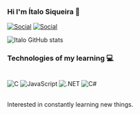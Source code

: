 ### Hi I'm Ítalo Siqueira 🤙

[![Social](https://img.shields.io/badge/LinkedIn-0077B5?style=for-the-badge&logo=linkedin&logoColor=white)](https://www.linkedin.com/in/22-italo-siqueira/)
[![Social](https://img.shields.io/badge/Discord-7289DA?style=for-the-badge&logo=discord&logoColor=white)](italinhon)

![Italo GitHub stats](https://github-readme-stats.vercel.app/api?username=italinhon&show_icons=true&theme=radical)

### Technologies of my learning 💻

<div style="display: inline_block"><br/>
    <img align="center" alt="C" src="https://img.shields.io/badge/C-00599C?style=for-the-badge&logo=c&logoColor=white">
    <img align="center" alt="JavaScript" src="https://img.shields.io/badge/JavaScript-F7DF1E?style=for-the-badge&logo=javascript&logoColor=black">
    <img align="center" alt=".NET" src="https://img.shields.io/badge/.NET-5C2D91?style=for-the-badge&logo=.net&logoColor=white">
    <img align="center" alt="C#" src="https://img.shields.io/badge/C%23-239120?style=for-the-badge&logo=c-sharp&logoColor=white">

</div><br/>

Interested in constantly learning new things.
